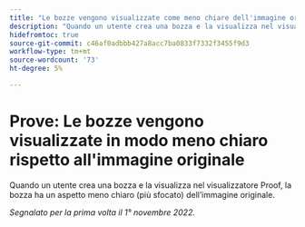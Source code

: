 ```yaml
---
title: "Le bozze vengono visualizzate come meno chiare dell'immagine originale"
description: "Quando un utente crea una bozza e la visualizza nel visualizzatore Proof, la bozza ha un aspetto meno chiaro (più sfocato) dell’immagine originale."
hidefromtoc: true
source-git-commit: c46af0adbbb427a8acc7ba0833f7332f3455f9d3
workflow-type: tm+mt
source-wordcount: '73'
ht-degree: 5%

---
```



# Prove: Le bozze vengono visualizzate in modo meno chiaro rispetto all&#39;immagine originale

<!--This is on both the WF and WFP TOCs-->

Quando un utente crea una bozza e la visualizza nel visualizzatore Proof, la bozza ha un aspetto meno chiaro (più sfocato) dell’immagine originale.

_Segnalato per la prima volta il 1° novembre 2022._

